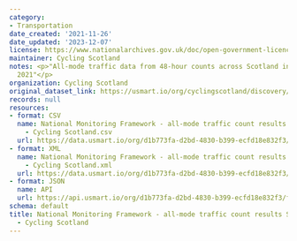 ```yaml
---
category:
- Transportation
date_created: '2021-11-26'
date_updated: '2023-12-07'
license: https://www.nationalarchives.gov.uk/doc/open-government-licence/version/3/
maintainer: Cycling Scotland
notes: <p>"All-mode traffic data from 48-hour counts across Scotland in September
  2021"</p>
organization: Cycling Scotland
original_dataset_link: https://usmart.io/org/cyclingscotland/discovery/discovery-view-detail/2313c4cf-ea8f-4974-98d1-50476db791cd
records: null
resources:
- format: CSV
  name: National Monitoring Framework - all-mode traffic count results September 2021
    - Cycling Scotland.csv
  url: https://data.usmart.io/org/d1b773fa-d2bd-4830-b399-ecfd18e832f3/resource?resourceGUID=eea394b4-241b-4c4a-ab2e-19026132615f
- format: XML
  name: National Monitoring Framework - all-mode traffic count results September 2021
    - Cycling Scotland.xml
  url: https://data.usmart.io/org/d1b773fa-d2bd-4830-b399-ecfd18e832f3/resource?resourceGUID=f8dbd8bf-91e7-4ae7-9d0d-38f1e0ef63e1
- format: JSON
  name: API
  url: https://api.usmart.io/org/d1b773fa-d2bd-4830-b399-ecfd18e832f3/fb61ca7d-ac26-486d-9948-48acebdc6a1d/6/urql
schema: default
title: National Monitoring Framework - all-mode traffic count results September 2021
  - Cycling Scotland
---
```

